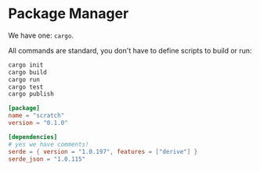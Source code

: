 # Package Manager

We have one: `cargo`.

All commands are standard, you don't have to define scripts to build or run:

```bash
cargo init
cargo build
cargo run
cargo test
cargo publish
```

```toml
[package]
name = "scratch"
version = "0.1.0"

[dependencies]
# yes we have comments!
serde = { version = "1.0.197", features = ["derive"] }
serde_json = "1.0.115"
```
